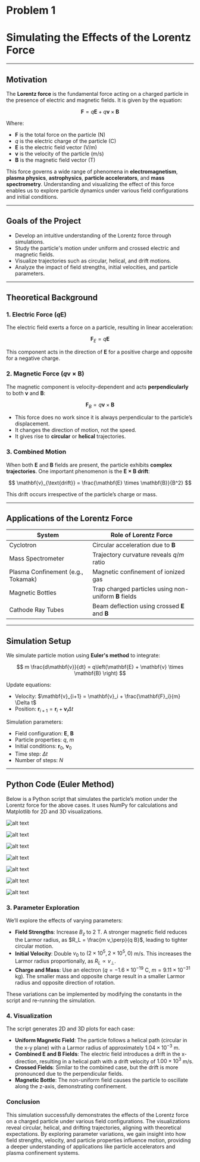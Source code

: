 # Problem 1
#  Simulating the Effects of the Lorentz Force

---

##  Motivation

The **Lorentz force** is the fundamental force acting on a charged particle in the presence of electric and magnetic fields. It is given by the equation:

$$
\mathbf{F} = q\mathbf{E} + q\mathbf{v} \times \mathbf{B}
$$

Where:

- $\mathbf{F}$ is the total force on the particle (N)
- $q$ is the electric charge of the particle (C)
- $\mathbf{E}$ is the electric field vector (V/m)
- $\mathbf{v}$ is the velocity of the particle (m/s)
- $\mathbf{B}$ is the magnetic field vector (T)

This force governs a wide range of phenomena in **electromagnetism**, **plasma physics**, **astrophysics**, **particle accelerators**, and **mass spectrometry**. Understanding and visualizing the effect of this force enables us to explore particle dynamics under various field configurations and initial conditions.

---

##  Goals of the Project

- Develop an intuitive understanding of the Lorentz force through simulations.
- Study the particle's motion under uniform and crossed electric and magnetic fields.
- Visualize trajectories such as circular, helical, and drift motions.
- Analyze the impact of field strengths, initial velocities, and particle parameters.

---

##  Theoretical Background

### 1. Electric Force ($q\mathbf{E}$)

The electric field exerts a force on a particle, resulting in linear acceleration:

$$
\mathbf{F}_E = q\mathbf{E}
$$

This component acts in the direction of $\mathbf{E}$ for a positive charge and opposite for a negative charge.

### 2. Magnetic Force ($q\mathbf{v} \times \mathbf{B}$)

The magnetic component is velocity-dependent and acts **perpendicularly** to both $\mathbf{v}$ and $\mathbf{B}$:

$$
\mathbf{F}_B = q\mathbf{v} \times \mathbf{B}
$$

- This force does no work since it is always perpendicular to the particle’s displacement.
- It changes the direction of motion, not the speed.
- It gives rise to **circular** or **helical** trajectories.

### 3. Combined Motion

When both $\mathbf{E}$ and $\mathbf{B}$ fields are present, the particle exhibits **complex trajectories**. One important phenomenon is the **$\mathbf{E} \times \mathbf{B}$ drift**:

$$
\mathbf{v}_{\text{drift}} = \frac{\mathbf{E} \times \mathbf{B}}{B^2}
$$

This drift occurs irrespective of the particle’s charge or mass.

---

##  Applications of the Lorentz Force

| System | Role of Lorentz Force |
|--------|------------------------|
| Cyclotron | Circular acceleration due to $\mathbf{B}$ |
| Mass Spectrometer | Trajectory curvature reveals $q/m$ ratio |
| Plasma Confinement (e.g., Tokamak) | Magnetic confinement of ionized gas |
| Magnetic Bottles | Trap charged particles using non-uniform $\mathbf{B}$ fields |
| Cathode Ray Tubes | Beam deflection using crossed $\mathbf{E}$ and $\mathbf{B}$ |

---

##  Simulation Setup

We simulate particle motion using **Euler's method** to integrate:

$$
m \frac{d\mathbf{v}}{dt} = q\left(\mathbf{E} + \mathbf{v} \times \mathbf{B} \right)
$$

Update equations:

- Velocity: $\mathbf{v}_{i+1} = \mathbf{v}_i + \frac{\mathbf{F}_i}{m} \Delta t$
- Position: $\mathbf{r}_{i+1} = \mathbf{r}_i + \mathbf{v}_i \Delta t$

Simulation parameters:

- Field configuration: $\mathbf{E}$, $\mathbf{B}$
- Particle properties: $q$, $m$
- Initial conditions: $\mathbf{r}_0$, $\mathbf{v}_0$
- Time step: $\Delta t$
- Number of steps: $N$

---


##  Python Code (Euler Method)
Below is a Python script that simulates the particle’s motion under the Lorentz force for the above cases. It uses NumPy for calculations and Matplotlib for 2D and 3D visualizations.


![alt text](image-3.png)
 
![alt text](image-4.png)

![alt text](image-5.png)

![alt text](image-6.png)

![alt text](image-7.png)

![alt text](image-8.png)

![alt text](image-9.png)


### 3. Parameter Exploration

We’ll explore the effects of varying parameters:

- **Field Strengths**: Increase $B_z$ to 2 T. A stronger magnetic field reduces the Larmor radius, as $R_L = \frac{m v_\perp}{q B}$, leading to tighter circular motion.
- **Initial Velocity**: Double $v_0$ to $(2 \times 10^5, 2 \times 10^5, 0)$ m/s. This increases the Larmor radius proportionally, as $R_L \propto v_\perp$.
- **Charge and Mass**: Use an electron ($q = -1.6 \times 10^{-19}$ C, $m = 9.11 \times 10^{-31}$ kg). The smaller mass and opposite charge result in a smaller Larmor radius and opposite direction of rotation.

These variations can be implemented by modifying the constants in the script and re-running the simulation.

### 4. Visualization

The script generates 2D and 3D plots for each case:

- **Uniform Magnetic Field**: The particle follows a helical path (circular in the x-y plane) with a Larmor radius of approximately $1.04 \times 10^{-3}$ m.
- **Combined E and B Fields**: The electric field introduces a drift in the x-direction, resulting in a helical path with a drift velocity of $1.00 \times 10^3$ m/s.
- **Crossed Fields**: Similar to the combined case, but the drift is more pronounced due to the perpendicular fields.
- **Magnetic Bottle**: The non-uniform field causes the particle to oscillate along the z-axis, demonstrating confinement.


### Conclusion

This simulation successfully demonstrates the effects of the Lorentz force on a charged particle under various field configurations. The visualizations reveal circular, helical, and drifting trajectories, aligning with theoretical expectations. By exploring parameter variations, we gain insight into how field strengths, velocity, and particle properties influence motion, providing a deeper understanding of applications like particle accelerators and plasma confinement systems.
